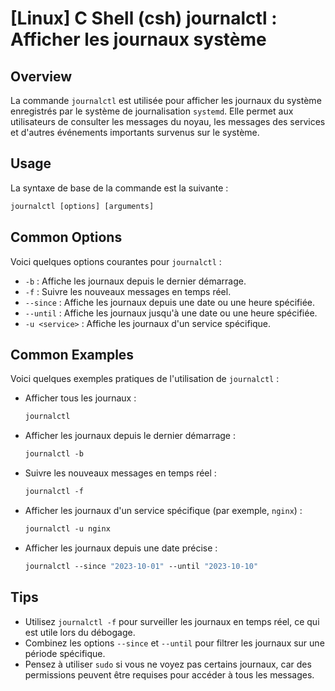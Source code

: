# [Linux] C Shell (csh) journalctl : Afficher les journaux système

## Overview
La commande `journalctl` est utilisée pour afficher les journaux du système enregistrés par le système de journalisation `systemd`. Elle permet aux utilisateurs de consulter les messages du noyau, les messages des services et d'autres événements importants survenus sur le système.

## Usage
La syntaxe de base de la commande est la suivante :

```csh
journalctl [options] [arguments]
```

## Common Options
Voici quelques options courantes pour `journalctl` :

- `-b` : Affiche les journaux depuis le dernier démarrage.
- `-f` : Suivre les nouveaux messages en temps réel.
- `--since` : Affiche les journaux depuis une date ou une heure spécifiée.
- `--until` : Affiche les journaux jusqu'à une date ou une heure spécifiée.
- `-u <service>` : Affiche les journaux d'un service spécifique.

## Common Examples
Voici quelques exemples pratiques de l'utilisation de `journalctl` :

- Afficher tous les journaux :
  ```csh
  journalctl
  ```

- Afficher les journaux depuis le dernier démarrage :
  ```csh
  journalctl -b
  ```

- Suivre les nouveaux messages en temps réel :
  ```csh
  journalctl -f
  ```

- Afficher les journaux d'un service spécifique (par exemple, `nginx`) :
  ```csh
  journalctl -u nginx
  ```

- Afficher les journaux depuis une date précise :
  ```csh
  journalctl --since "2023-10-01" --until "2023-10-10"
  ```

## Tips
- Utilisez `journalctl -f` pour surveiller les journaux en temps réel, ce qui est utile lors du débogage.
- Combinez les options `--since` et `--until` pour filtrer les journaux sur une période spécifique.
- Pensez à utiliser `sudo` si vous ne voyez pas certains journaux, car des permissions peuvent être requises pour accéder à tous les messages.